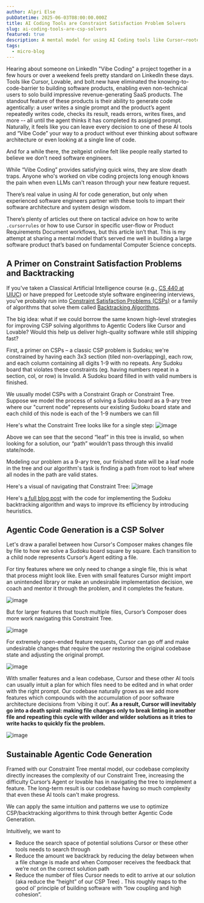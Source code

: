 ```yaml
---
author: Alpri Else
pubDatetime: 2025-06-03T08:00:00.000Z
title: AI Coding Tools are Constraint Satisfaction Problem Solvers
slug: ai-coding-tools-are-csp-solvers
featured: true
description: A mental model for using AI Coding tools like Cursor—rooted in CSPs and backtracking—to explain why “Vibe Coding” often fails at scale and how engineers can use these tools more effectively by applying core software design principles.
tags:
  - micro-blog
---
```


Hearing about someone on LinkedIn "Vibe Coding" a project together in a few hours or over a weekend feels pretty standard on LinkedIn these days. Tools like Cursor, Lovable, and bolt.new have eliminated the knowing-to-code-barrier to building software products, enabling even non-technical users to solo build impressive revenue-generating SaaS products. The standout feature of these products is their ability to generate code agentically: a user writes a single prompt and the product’s agent repeatedly writes code, checks its result, reads errors, writes fixes, and more -- all until the agent thinks it has completed its assigned prompt. Naturally, it feels like you can leave every decision to one of these AI tools and “Vibe Code” your way to a product without ever thinking about software architecture or even looking at a single line of code.

And for a while there, the zeitgeist online felt like people really started to believe we don’t need software engineers.

While “Vibe Coding” provides satisfying quick wins, they are slow death traps. Anyone who's worked on vibe coding projects long enough knows the pain when even LLMs can't reason through your new feature request.

There’s real value in using AI for code generation, but only when experienced software engineers partner with these tools to impart their software architecture and system design wisdom.

There’s plenty of articles out there on tactical advice on how to write `.cursorrules` or how to use Cursor in specific user-flow or Product Requirements Document workflows, but this article isn’t that. This is my attempt at sharing a mental model that’s served me well in building a large software product that’s based on fundamental Computer Science concepts.

## A Primer on Constraint Satisfaction Problems and Backtracking

If you've taken a Classical Artificial Intelligence course (e.g., [CS 440 at UIUC](https://mfleck.cs.illinois.edu/AI-course/index.html)) or have prepped for Leetcode style software engineering interviews, you've probably run into [Constraint Satisfaction Problems (CSPs)](<https://en.wikipedia.org/wiki/Constraint_satisfaction_problem#:~:text=Constraint%20satisfaction%20problems%20(CSPs)%20are,solved%20by%20constraint%20satisfaction%20methods>) or a family of algorithms that solve them called [Backtracking Algorithms](https://jeffe.cs.illinois.edu/teaching/algorithms/book/02-backtracking.pdf).

The big idea: what if we could borrow the same known high-level strategies for improving CSP solving algorithms to Agentic Coders like Cursor and Lovable? Would this help us deliver high-quality software while still shipping fast?

First, a primer on CSPs – a classic CSP problem is Sudoku; we're constrained by having each 3x3 section (tiled non-overlapping), each row, and each column containing all digits 1-9 with no repeats. Any Sudoku board that violates these constraints (eg. having numbers repeat in a section, col, or row) is Invalid. A Sudoku board filled in with valid numbers is finished.

We usually model CSPs with a Constraint Graph or Constraint Tree. Suppose we model the process of solving a Sudoku board as a 9-ary tree where our "current node" represents our existing Sudoku board state and each child of this node is each of the 1-9 numbers we can fill

Here's what the Constraint Tree looks like for a single step:
![image](./2025-06-03/simple-sodoku-csp.png)

Above we can see that the second “leaf” in this tree is invalid, so when looking for a solution, our “path” wouldn’t pass through this invalid state/node.

Modeling our problem as a 9-ary tree, our finished state will be a leaf node in the tree and our algorithm's task is finding a path from root to leaf where all nodes in the path are valid states.

Here's a visual of navigating that Constraint Tree:
![image](./2025-06-03//full-sodoku-csp.png)

Here's [a full blog post](https://davidcarmel.org/2021/09/13/solving-sudoku-by-heuristic-search/) with the code for implementing the Sudoku backtracking algorithm and ways to improve its efficiency by introducing heuristics.

## Agentic Code Generation is a CSP Solver

Let's draw a parallel between how Cursor's Composer makes changes file by file to how we solve a Sudoku board square by square. Each transition to a child node represents Cursor’s Agent editing a file.

For tiny features where we only need to change a single file, this is what that process might look like. Even with small features Cursor might import an unintended library or make an undesirable implementation decision, we coach and mentor it through the problem, and it completes the feature.

![image](./2025-06-03/code-csp.png)

But for larger features that touch multiple files, Cursor’s Composer does more work navigating this Constraint Tree.

![image](./2025-06-03/multi-file-code-csp.png)

For extremely open-ended feature requests, Cursor can go off and make undesirable changes that require the user restoring the original codebase state and adjusting the original prompt.

![image](./2025-06-03/code-csp-delayed.png)

With smaller features and a lean codebase, Cursor and these other AI tools can usually intuit a plan for which files need to be edited and in what order with the right prompt. Our codebase naturally grows as we add more features which compounds with the accumulation of poor software architecture decisions from ‘vibing it out’. **As a result, Cursor will inevitably go into a death spiral: making file changes only to break linting in another file and repeating this cycle with wilder and wilder solutions as it tries to write hacks to quickly fix the problem.**

![image](./2025-06-03/code-cascading-errors.png)

## Sustainable Agentic Code Generation

Framed with our Constraint Tree mental model, our codebase complexity directly increases the complexity of our Constraint Tree, increasing the difficulty Cursor’s Agent or lovable has in navigating the tree to implement a feature. The long-term result is our codebase having so much complexity that even these AI tools can't make progress.

We can apply the same intuition and patterns we use to optimize CSP/backtracking algorithms to think through better Agentic Code Generation.

Intuitively, we want to

- Reduce the search space of potential solutions Cursor or these other tools needs to search through
- Reduce the amount we backtrack by reducing the delay between when a file change is made and when Composer receives the feedback that we’re not on the correct solution path
- Reduce the number of files Cursor needs to edit to arrive at our solution (aka reduce the “height” of our CSP Tree) . This roughly maps to the good ol’ principle of building software with “low coupling and high cohesion”.
